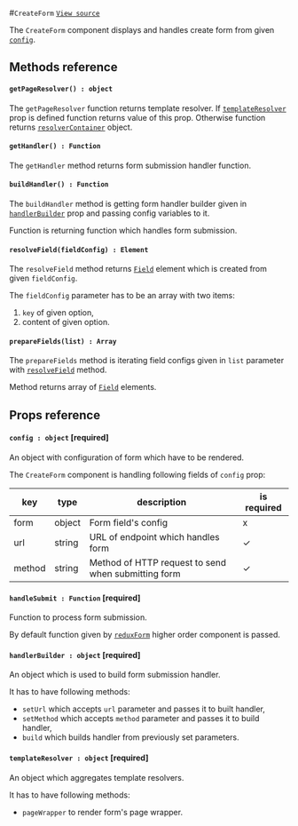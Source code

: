 #`CreateForm`
[`View source`](../../../src/page/CreateForm.js)

The `CreateForm` component displays and handles create form from given [`config`](#config--object-required). 

## Methods reference

#### `getPageResolver() : object`

The `getPageResolver` function returns template resolver.
If [`templateResolver`](`#templateresolver--object`) prop is defined function returns value of this prop.
Otherwise function returns [`resolverContainer`](./resolverContainer.md) object.

#### `getHandler() : Function`

The `getHandler` method returns form submission handler function.

#### `buildHandler() : Function`

The `buildHandler` method is getting form handler builder given in
[`handlerBuilder`](#handlerbuilder--object-required) prop and passing config variables to it.

Function is returning function which handles form submission.

#### `resolveField(fieldConfig) : Element`

The `resolveField` method returns [`Field`](https://redux-form.com/7.1.2/docs/api/field.md/) element
which is created from given `fieldConfig`.

The `fieldConfig` parameter has to be an array with two items:
1. `key` of given option,
2. content of given option.

#### `prepareFields(list) : Array`

The `prepareFields` method is iterating field configs given in `list` parameter with [`resolveField`](resolvefieldoptionarray--element) method.

Method returns array of [`Field`](https://redux-form.com/7.1.2/docs/api/field.md/) elements.

## Props reference

#### `config : object` [required]

An object with configuration of form which have to be rendered.

The `CreateForm` component is handling following fields of `config` prop:

| key | type | description | is required |
|---|---|---|---|
| form | object | Form field's config | x |
| url | string | URL of endpoint which handles form | ✓ |
| method | string | Method of HTTP request to send when submitting form | ✓ |

#### `handleSubmit : Function` [required]

Function to process form submission.

By default function given by [`reduxForm`](https://redux-form.com/7.1.1/docs/api/reduxform.md/) higher order component is passed.

#### `handlerBuilder : object` [required]

An object which is used to build form submission handler.

It has to have following methods:
- `setUrl` which accepts `url` parameter and passes it to built handler,
- `setMethod` which accepts `method` parameter and passes it to build handler,
- `build` which builds handler from previously set parameters.

#### `templateResolver : object` [required]

An object which aggregates template resolvers.

It has to have following methods:
- `pageWrapper` to render form's page wrapper.
